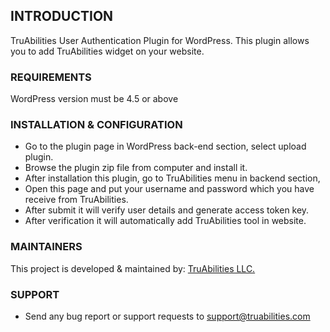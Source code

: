 ## INTRODUCTION ##

TruAbilities User Authentication Plugin for WordPress. This plugin allows you to add TruAbilities widget on your website.


### REQUIREMENTS ###

WordPress version must be 4.5 or above


### INSTALLATION & CONFIGURATION ###


* Go to the plugin page in WordPress back-end section, select upload plugin.
* Browse the plugin zip file from computer and install it.
* After installation this plugin, go to TruAbilities menu in backend section, 
* Open this page and put your username and password which you have receive from TruAbilities. 
* After submit it will verify user details and generate access token key. 
* After verification it will automatically add TruAbilities tool in website.



### MAINTAINERS ###

This project is developed & maintained by:
[TruAbilities LLC.](https://truabilities.com)

### SUPPORT ###
* Send any bug report or support requests to [support@truabilities.com](support@truabilities.com)
